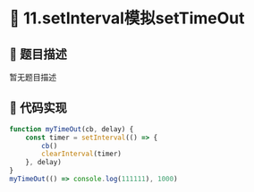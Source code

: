# 🎪 11.setInterval模拟setTimeOut



## 📌 题目描述
暂无题目描述

## 📃 代码实现
```typescript
function myTimeOut(cb, delay) {
    const timer = setInterval(() => {
        cb()
        clearInterval(timer)
    }, delay)
}
myTimeOut(() => console.log(111111), 1000)

```
